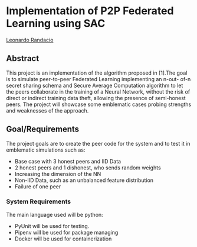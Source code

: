 # Implementation of P2P Federated Learning using SAC

[Leonardo Randacio](leonardo.randacio@studio.unibo.it)

## Abstract

This project is an implementation of the algorithm proposed in [1].The
goal is to simulate peer-to-peer Federated Learning implementing an n-out-
of-n secret sharing schema and Secure Average Computation algorithm to let
the peers collaborate in the training of a Neural Network, without the risk
of direct or indirect training data theft, allowing the presence of semi-honest
peers. The project will showcase some emblematic cases probing strengths
and weaknesses of the approach.

## Goal/Requirements

The project goals are to create the peer code for the system and to test it in emblematic
simulations such as:

- Base case with 3 honest peers and IID Data
- 2 honest peers and 1 dishonest, who sends random weights
- Increasing the dimension of the NN
- Non-IID Data, such as an unbalanced feature distribution
- Failure of one peer

### System Requirements

The main language used will be python:

- PyUnit will be used for testing.
- Pipenv will be used for package managing
- Docker will be used for containerization
